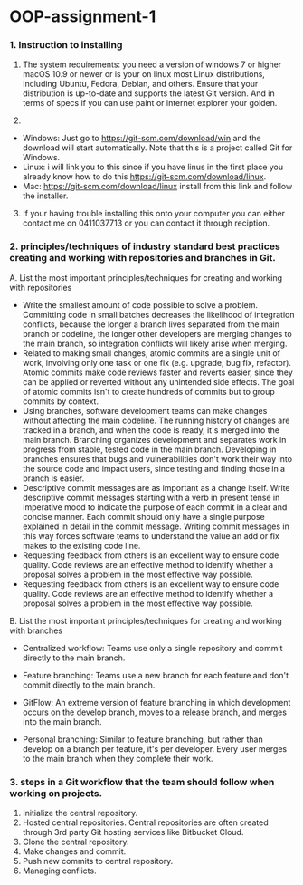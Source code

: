 # OOP-assignment-1

### 1. Instruction to installing 

1. The system requirements: you need a version of windows 7 or higher macOS 10.9 or newer or is your on linux most Linux distributions, including Ubuntu, Fedora, Debian, and others. Ensure that your distribution is up-to-date and supports the latest Git version.
And in terms of specs if you can use paint or internet explorer your golden.

2. 
- Windows: Just go to https://git-scm.com/download/win and the download will start automatically. Note that this is a project called Git for Windows.
- Linux: i will link you to this since if you have linus in the first place you already know how to do this https://git-scm.com/download/linux.
- Mac: https://git-scm.com/download/linux install from this link and follow the installer.

3. If your having trouble installing this onto your computer you can either contact me on 0411037713 or you can contact it through reciption. 

### 2. principles/techniques of industry standard best practices creating and working with repositories and branches in Git. 

A. List the most important principles/techniques for creating and working with repositories
- Write the smallest amount of code possible to solve a problem. Committing code in small batches decreases the likelihood of integration conflicts, because the longer a branch lives separated from the main branch or codeline, the longer other developers are merging changes to the main branch, so integration conflicts will likely arise when merging. 
- Related to making small changes, atomic commits are a single unit of work, involving only one task or one fix (e.g. upgrade, bug fix, refactor). Atomic commits make code reviews faster and reverts easier, since they can be applied or reverted without any unintended side effects.
  The goal of atomic commits isn't to create hundreds of commits but to group commits by context.
- Using branches, software development teams can make changes without affecting the main codeline. The running history of changes are tracked in a branch, and when the code is ready, it's merged into the main branch.
  Branching organizes development and separates work in progress from stable, tested code in the main branch. Developing in branches ensures that bugs and vulnerabilities don't work their way into the source code and impact users, since testing and finding those in a branch is easier.
- Descriptive commit messages are as important as a change itself. Write descriptive commit messages starting with a verb in present tense in imperative mood to indicate the purpose of each commit in a clear and concise manner. Each commit should only have a single purpose explained in detail in the commit message.
  Writing commit messages in this way forces software teams to understand the value an add or fix makes to the existing code line. 
- Requesting feedback from others is an excellent way to ensure code quality. Code reviews are an effective method to identify whether a proposal solves a problem in the most effective way possible.
- Requesting feedback from others is an excellent way to ensure code quality. Code reviews are an effective method to identify whether a proposal solves a problem in the most effective way possible.

B. List the most important principles/techniques for creating and working with branches



- Centralized workflow: Teams use only a single repository and commit directly to the main branch.

- Feature branching: Teams use a new branch for each feature and don't commit directly to the main branch.

- GitFlow: An extreme version of feature branching in which development occurs on the develop branch, moves to a release branch, and merges into the main branch.

- Personal branching: Similar to feature branching, but rather than develop on a branch per feature, it's per developer. Every user merges to the main branch when they complete their work.

### 3. steps in a Git workflow that the team should follow when working on projects.

1. Initialize the central repository.
2. Hosted central repositories. Central repositories are often created through 3rd party Git hosting services like Bitbucket Cloud.
3. Clone the central repository.
4. Make changes and commit.
5. Push new commits to central repository.
6. Managing conflicts.









